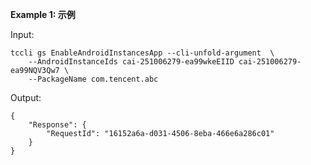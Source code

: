 **Example 1: 示例**



Input: 

```
tccli gs EnableAndroidInstancesApp --cli-unfold-argument  \
    --AndroidInstanceIds cai-251006279-ea99wkeEIID cai-251006279-ea99NQV3Qw7 \
    --PackageName com.tencent.abc
```

Output: 
```
{
    "Response": {
        "RequestId": "16152a6a-d031-4506-8eba-466e6a286c01"
    }
}
```

